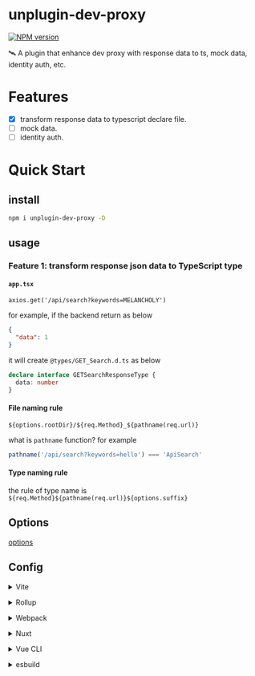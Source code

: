 # unplugin-dev-proxy

[![NPM version](https://img.shields.io/npm/v/unplugin-dev-proxy?color=a1b858&label=)](https://www.npmjs.com/package/unplugin-dev-proxy)

🛰 A plugin that enhance dev proxy with response data to ts, mock data, identity auth, etc.

# Features

- [x] transform response data to typescript declare file.
- [ ] mock data.
- [ ] identity auth.

# Quick Start

## install
```bash
npm i unplugin-dev-proxy -D
```

## usage

### Feature 1: transform response json data to TypeScript type

#### `app.tsx`
```tsx
axios.get('/api/search?keywords=MELANCHOLY')
```
for example, if the backend return as below

```json
{
  "data": 1
}
```

it will create `@types/GET_Search.d.ts` as below
```ts
declare interface GETSearchResponseType {
  data: number
}
```

#### File naming rule
 `${options.rootDir}/${req.Method}_${pathname(req.url)}`

what is `pathname` function? for example

```ts
pathname('/api/search?keywords=hello') === 'ApiSearch'
```
#### Type naming rule

the rule of type name is `${req.Method}${pathname(req.url)}${options.suffix}`

## Options

[options](https://github.com/imyangyong/unplugin-dev-proxy/blob/main/src/types.ts)

## Config

<details>
<summary>Vite</summary><br>

```ts
// vite.config.ts
import DevProxy from 'unplugin-dev-proxy/vite'

const r = (p: string) => resolve(__dirname, p)

export default defineConfig({
  plugins: [
    DevProxy({
      '/api': {
        target: 'https://autumnfish.cn',
        json2ts: {
          rootDir: r('@types'),
        }
      }
    }),
  ]
})
```

Example: [`playground/`](./playground/)

<br></details>

<details>
<summary>Rollup</summary><br>

```ts
// rollup.config.js
import DevProxy from 'unplugin-dev-proxy/rollup'

export default {
  plugins: [
    DevProxy({ /* options */ }),
  ],
}
```

<br></details>


<details>
<summary>Webpack</summary><br>

```ts
// webpack.config.js
module.exports = {
  /* ... */
  plugins: [
    require('unplugin-dev-proxy/webpack')({ /* options */ })
  ]
}
```

<br></details>

<details>
<summary>Nuxt</summary><br>

```ts
// nuxt.config.js
export default {
  buildModules: [
    ['unplugin-dev-proxy/nuxt', { /* options */ }],
  ],
}
```

> This module works for both Nuxt 2 and [Nuxt Vite](https://github.com/nuxt/vite)

<br></details>

<details>
<summary>Vue CLI</summary><br>

```ts
// vue.config.js
module.exports = {
  configureWebpack: {
    plugins: [
      require('unplugin-dev-proxy/webpack')({ /* options */ }),
    ],
  },
}
```

<br></details>

<details>
<summary>esbuild</summary><br>

```ts
// esbuild.config.js
import { build } from 'esbuild'
import DevProxy from 'unplugin-dev-proxy/esbuild'

build({
  plugins: [DevProxy()],
})
```

<br></details>
